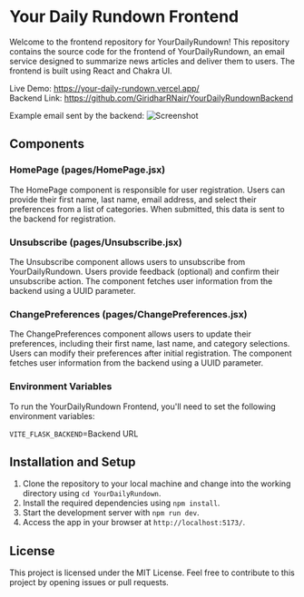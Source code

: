 # Your Daily Rundown Frontend

Welcome to the frontend repository for YourDailyRundown! This repository contains the source code for the frontend of YourDailyRundown, an email service designed to summarize news articles and deliver them to users. The frontend is built using React and Chakra UI.


Live Demo: https://your-daily-rundown.vercel.app/ <br/>
Backend Link: https://github.com/GiridharRNair/YourDailyRundownBackend 

Example email sent by the backend:
<img src="public/DemoGif.gif" alt="Screenshot">

## Components

### HomePage (pages/HomePage.jsx)
The HomePage component is responsible for user registration. Users can provide their first name, last name, email address, and select their preferences from a list of categories. When submitted, this data is sent to the backend for registration.

### Unsubscribe (pages/Unsubscribe.jsx)
The Unsubscribe component allows users to unsubscribe from YourDailyRundown. Users provide feedback (optional) and confirm their unsubscribe action. The component fetches user information from the backend using a UUID parameter.

### ChangePreferences (pages/ChangePreferences.jsx)
The ChangePreferences component allows users to update their preferences, including their first name, last name, and category selections. Users can modify their preferences after initial registration. The component fetches user information from the backend using a UUID parameter.

### Environment Variables
To run the YourDailyRundown Frontend, you'll need to set the following environment variables:

`VITE_FLASK_BACKEND`=Backend URL <br/>

## Installation and Setup
1. Clone the repository to your local machine and change into the working directory using `cd YourDailyRundown`.
2. Install the required dependencies using `npm install`.
3. Start the development server with `npm run dev`.
4. Access the app in your browser at `http://localhost:5173/`.

## License
This project is licensed under the MIT License.
Feel free to contribute to this project by opening issues or pull requests.